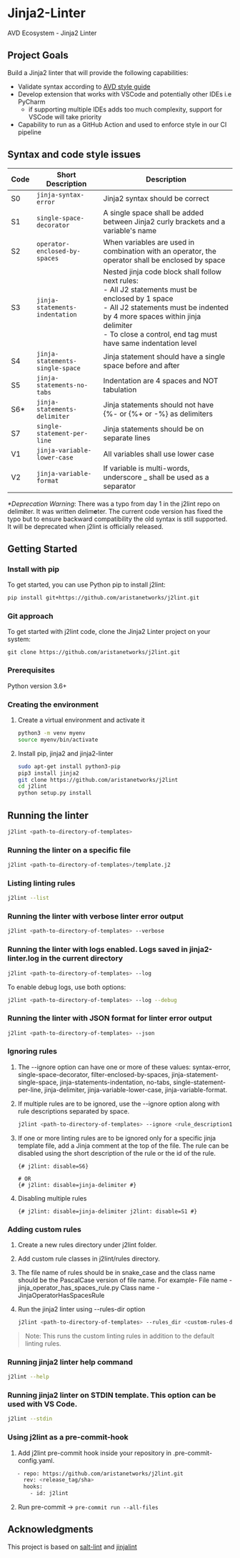 # Jinja2-Linter

AVD Ecosystem - Jinja2 Linter

## Project Goals

Build a Jinja2 linter that will provide the following capabilities:

- Validate syntax according to [AVD style guide](https://avd.sh/en/latest/docs/contribution/style-guide.html)
- Develop extension that works with VSCode and potentially other IDEs i.e PyCharm
  - if supporting multiple IDEs adds too much complexity, support for VSCode will take priority
- Capability to run as a GitHub Action and used to enforce style in our CI pipeline

## Syntax and code style issues

| Code | Short Description | Description |
|------|-------------------|-------------|
| S0   | `jinja-syntax-error`            | Jinja2 syntax should be correct |
| S1   | `single-space-decorator`        | A single space shall be added between Jinja2 curly brackets and a variable's name |
| S2   | `operator-enclosed-by-spaces`   | When variables are used in combination with an operator, the operator shall be enclosed by space |
| S3   | `jinja-statements-indentation`  | Nested jinja code block shall follow next rules:<br>- All J2 statements must be enclosed by 1 space<br>- All J2 statements must be indented by 4 more spaces within jinja delimiter<br>- To close a control, end tag must have same indentation level |
| S4   | `jinja-statements-single-space` | Jinja statement should have a single space before and after |
| S5   | `jinja-statements-no-tabs`      | Indentation are 4 spaces and NOT tabulation |
| S6*  | `jinja-statements-delimiter`    | Jinja statements should not have {%- or {%+ or -%} as delimiters |
| S7   | `single-statement-per-line`     | Jinja statements should be on separate lines |
| V1   | `jinja-variable-lower-case`     | All variables shall use lower case |
| V2   | `jinja-variable-format`         | If variable is multi-words, underscore _ shall be used as a separator |

_*Deprecation Warning_: There was a typo from day 1 in the j2lint repo on
delim**i**ter. It was written delim**e**ter. The current code version has fixed the
typo but to ensure backward compatibility the old syntax is still supported.
It will be deprecated when j2lint is officially released.

## Getting Started

### Install with pip

To get started, you can use Python pip to install j2lint:

```bash
pip install git+https://github.com/aristanetworks/j2lint.git
```

### Git approach

To get started with j2lint code, clone the Jinja2 Linter project on your system:

```
git clone https://github.com/aristanetworks/j2lint.git
```

### Prerequisites

Python version 3.6+


### Creating the environment

1. Create a virtual environment and activate it

    ```bash
    python3 -m venv myenv
    source myenv/bin/activate
    ```

2. Install pip, jinja2 and jinja2-linter

    ```bash
    sudo apt-get install python3-pip
    pip3 install jinja2
    git clone https://github.com/aristanetworks/j2lint
    cd j2lint
    python setup.py install
    ```

## Running the linter

```bash
j2lint <path-to-directory-of-templates>
```

### Running the linter on a specific file

```bash
j2lint <path-to-directory-of-templates>/template.j2
```

### Listing linting rules

```bash
j2lint --list
```

### Running the linter with verbose linter error output

```bash
j2lint <path-to-directory-of-templates> --verbose
```

### Running the linter with logs enabled. Logs saved in jinja2-linter.log in the current directory

```bash
j2lint <path-to-directory-of-templates> --log
```

To enable debug logs, use both options:

```bash
j2lint <path-to-directory-of-templates> --log --debug
```

### Running the linter with JSON format for linter error output

```bash
j2lint <path-to-directory-of-templates> --json
```

### Ignoring rules

1. The --ignore option can have one or more of these values: syntax-error, single-space-decorator, filter-enclosed-by-spaces, jinja-statement-single-space, jinja-statements-indentation, no-tabs, single-statement-per-line, jinja-delimiter, jinja-variable-lower-case, jinja-variable-format.

2. If multiple rules are to be ignored, use the --ignore option along with rule descriptions separated by space.

    ```bash
    j2lint <path-to-directory-of-templates> --ignore <rule_description1> <rule_desc>
    ```

3. If one or more linting rules are to be ignored only for a specific jinja template file, add a Jinja comment at the top of the file. The rule can be disabled using the short description of the rule or the id of the rule.


    ```jinja2
    {# j2lint: disable=S6}

    # OR
    {# j2lint: disable=jinja-delimiter #}
    ```
4. Disabling multiple rules

    ```jinja2
    {# j2lint: disable=jinja-delimiter j2lint: disable=S1 #}
    ```

### Adding custom rules

1. Create a new rules directory under j2lint folder.
2. Add custom rule classes in j2lint/rules directory.
3. The file name of rules should be in snake_case and the class name should be the PascalCase version of file name.
   For example- 
          File name - jinja_operator_has_spaces_rule.py
          Class name - JinjaOperatorHasSpacesRule
4. Run the jinja2 linter using --rules-dir option

    ```bash
    j2lint <path-to-directory-of-templates> --rules_dir <custom-rules-directory>
    ```

> Note: This runs the custom linting rules in addition to the default linting rules.

### Running jinja2 linter help command

```bash
j2lint --help
```

### Running jinja2 linter on STDIN template. This option can be used with VS Code.

```bash
j2lint --stdin
```

### Using j2lint as a pre-commit-hook

1. Add j2lint pre-commit hook inside your repository in .pre-commit-config.yaml.
```bash
   - repo: https://github.com/aristanetworks/j2lint.git
     rev: <release_tag/sha>
     hooks:
       - id: j2lint
```

2. Run pre-commit -> ```pre-commit run --all-files ```

## Acknowledgments

This project is based on [salt-lint](https://github.com/warpnet/salt-lint) and [jinjalint](https://github.com/motet-a/jinjalint)
